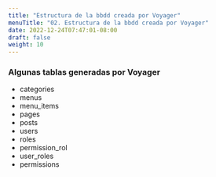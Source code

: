 ```yaml
---
title: "Estructura de la bbdd creada por Voyager"
menuTitle: "02. Estructura de la bbdd creada por Voyager"
date: 2022-12-24T07:47:01-08:00
draft: false
weight: 10
---
```


### Algunas tablas generadas por Voyager
- categories
- menus
- menu_items
- pages
- posts
- users
- roles
- permission_rol
- user_roles
- permissions
